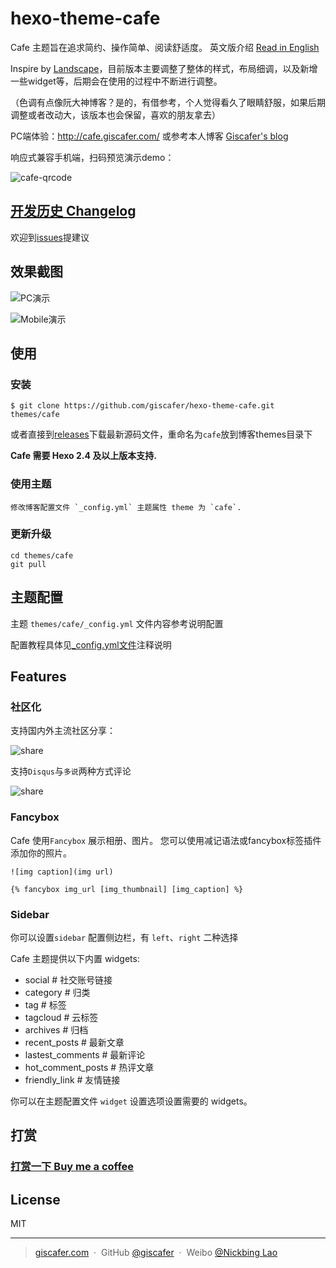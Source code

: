 # hexo-theme-cafe

Cafe 主题旨在追求简约、操作简单、阅读舒适度。 英文版介绍 [Read in English](./README_en.md)

Inspire by [Landscape](https://github.com/hexojs/hexo-theme-landscape)，目前版本主要调整了整体的样式，布局细调，以及新增一些widget等，后期会在使用的过程中不断进行调整。

（色调有点像阮大神博客？是的，有借参考，个人觉得看久了眼睛舒服，如果后期调整或者改动大，该版本也会保留，喜欢的朋友拿去）

PC端体验：http://cafe.giscafer.com/ 或参考本人博客 [Giscafer's blog](http://giscafer.com)

响应式兼容手机端，扫码预览演示demo：

![cafe-qrcode](./cafe-qrcode.png)

## [开发历史 Changelog](https://github.com/giscafer/hexo-theme-cafe/wiki/Changelog)

欢迎到[issues](https://github.com/giscafer/hexo-theme-cafe/issues)提建议

## 效果截图

![PC演示](https://raw.githubusercontent.com/giscafer/hexo-theme-cafe/master/assets/pc-display.gif)

![Mobile演示](https://raw.githubusercontent.com/giscafer/hexo-theme-cafe/master/assets/mobie-display.gif)


## 使用

### 安装

    $ git clone https://github.com/giscafer/hexo-theme-cafe.git themes/cafe

或者直接到[releases](https://github.com/giscafer/hexo-theme-cafe/releases)下载最新源码文件，重命名为`cafe`放到博客themes目录下

**Cafe 需要 Hexo 2.4 及以上版本支持.**

### 使用主题

    修改博客配置文件 `_config.yml` 主题属性 theme 为 `cafe`.

### 更新升级

    cd themes/cafe
    git pull


## 主题配置

主题 `themes/cafe/_config.yml` 文件内容参考说明配置

配置教程具体见[_config.yml文件](./_config.yml)注释说明

## Features

### 社区化

支持国内外主流社区分享：

![share](https://github.com/giscafer/hexo-theme-cafe/raw/master/assets/share.png)

支持`Disqus`与`多说`两种方式评论

![share](https://github.com/giscafer/hexo-theme-cafe/raw/master/assets/duoshuo_comment.png)

### Fancybox

Cafe 使用`Fancybox` 展示相册、图片。 您可以使用减记语法或fancybox标签插件添加你的照片。

    ![img caption](img url)

    {% fancybox img_url [img_thumbnail] [img_caption] %}

### Sidebar

你可以设置`sidebar` 配置侧边栏，有 `left`、`right` 二种选择

Cafe 主题提供以下内置 widgets:
- social            # 社交账号链接
- category          # 归类
- tag               # 标签
- tagcloud          # 云标签
- archives          # 归档
- recent_posts      # 最新文章
- lastest_comments  # 最新评论
- hot_comment_posts # 热评文章
- friendly_link     # 友情链接

你可以在主题配置文件 `widget` 设置选项设置需要的 widgets。


## 打赏

###  [打赏一下 Buy me a coffee](https://github.com/giscafer/buy-me-a-coffee/blob/master/README.md)

## License

MIT

---

> [giscafer.com](http://giscafer.com) &nbsp;&middot;&nbsp;
> GitHub [@giscafer](https://github.com/giscafer) &nbsp;&middot;&nbsp;
> Weibo [@Nickbing Lao](https://weibo.com/laohoubin)